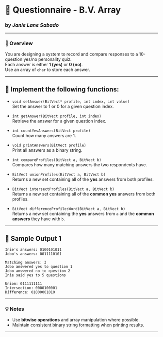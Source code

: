 # 🧮 Questionnaire - B.V. Array
### by *Janie Lane Sabado*

---

### 📘 Overview
You are designing a system to record and compare responses to a 10-question yes/no personality quiz.  
Each answer is either **1 (yes)** or **0 (no)**.  
Use an array of `char` to store each answer.

---

## 🧠 Implement the following functions:

- `void setAnswer(BitVect* profile, int index, int value)`<br>
Set the answer to 1 or 0 for a given question index.

- `int getAnswer(BitVect profile, int index)`<br>
Retrieve the answer for a given question index.

- `int countYesAnswers(BitVect profile)`<br>
Count how many answers are 1.

- `void printAnswers(BitVect profile)`<br>
Print all answers as a binary string.

- `int compareProfiles(BitVect a, BitVect b)`<br>
Compares how many matching answers the two respondents have.

- `BitVect unionProfiles(BitVect a, BitVect b)`<br>
Returns a new set containing all of the **yes** answers from both profiles.

- `BitVect intersectProfiles(BitVect a, BitVect b)`<br>
Returns a new set containing all of the **common yes** answers from both profiles.

- `BitVect differenceProfilesWord(BitVect a, BitVect b)`<br>
Returns a new set containing the **yes** answers from `a` and the **common answers** they have with `b`.

---

## 🧾 Sample Output 1

```plaintext
Inie's answers: 0100101011
Jobo's answers: 0011110101

Matching answers: 3
Jobo answered yes to question 1
Jobo answered no to question 2
Inie said yes to 5 questions

Union: 0111111111
Intersection: 0000100001
Difference: 01000001010
```

---

### 💡 Notes
- Use **bitwise operations** and array manipulation where possible.
- Maintain consistent binary string formatting when printing results.

---

